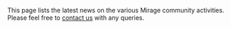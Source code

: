This page lists the latest news on the various Mirage community activities. Please feel free to [contact us](/about) with any queries.
